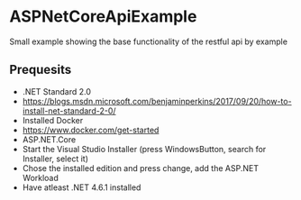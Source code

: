 # ASPNetCoreApiExample
Small example showing the base functionality of the restful api by example

## Prequesits
* .NET Standard 2.0
 * https://blogs.msdn.microsoft.com/benjaminperkins/2017/09/20/how-to-install-net-standard-2-0/
* Installed Docker 
 * https://www.docker.com/get-started
* ASP.NET.Core
 * Start the Visual Studio Installer (press WindowsButton, search for Installer, select it) 
 * Chose the installed edition and press change, add the ASP.NET Workload
* Have atleast .NET 4.6.1 installed


